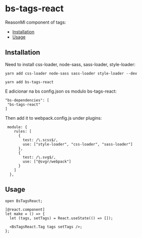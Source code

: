 # bs-tags-react
ReasonMl component of tags:

  - [Installation](#installation)
  - [Usage](#usage)

## Installation
Need to install css-loader, node-sass, sass-loader, style-loader:
```
yarn add css-loader node-sass sass-loader style-loader --dev
```
```
yarn add bs-tags-react
```
E adicionar na bs config.json os modulo bs-tags-react:

```
"bs-dependencies": [
 "bs-tags-react"
]
```
Then add it to webpack.config.js under plugins:
```
 module: {
    rules: [
      {
        test: /\.scss$/,
        use: ["style-loader", "css-loader", "sass-loader"]
      },
      {
        test: /\.svg$/,
        use: ["@svgr/webpack"]
      }
    ]
  },
```

## Usage

```
open BsTagsReact;

[@react.component]
let make = () => {
  let (tags, setTags) = React.useState(() => []);

  <BsTagsReact.Tag tags setTags />;
};
```